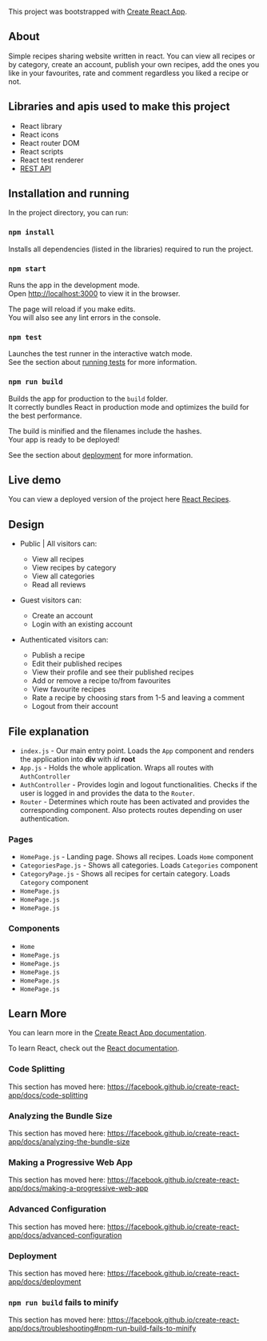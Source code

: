 This project was bootstrapped with [Create React App](https://github.com/facebook/create-react-app).

## About

Simple recipes sharing website written in react. You can view all recipes or by category, create an account, publish your own recipes, add the ones you like in your favourites, rate and comment regardless you liked a recipe or not.

## Libraries and apis used to make this project

- React library
- React icons
- React router DOM
- React scripts
- React test renderer
- [REST API](https://github.com/martinnikolov93/recipes-nodejs-api)

## Installation and running

In the project directory, you can run:

### `npm install`

Installs all dependencies (listed in the libraries) required to run the project.

### `npm start`

Runs the app in the development mode.<br />
Open [http://localhost:3000](http://localhost:3000) to view it in the browser.

The page will reload if you make edits.<br />
You will also see any lint errors in the console.

### `npm test`

Launches the test runner in the interactive watch mode.<br />
See the section about [running tests](https://facebook.github.io/create-react-app/docs/running-tests) for more information.

### `npm run build`

Builds the app for production to the `build` folder.<br />
It correctly bundles React in production mode and optimizes the build for the best performance.

The build is minified and the filenames include the hashes.<br />
Your app is ready to be deployed!

See the section about [deployment](https://facebook.github.io/create-react-app/docs/deployment) for more information.

## Live demo

You can view a deployed version of the project here [React Recipes](http://react-recipes-softuni.herokuapp.com/).

## Design

- Public | All visitors can:
    - View all recipes
    - View recipes by category
    - View all categories
    - Read all reviews

- Guest visitors can:
    - Create an account
    - Login with an existing account

- Authenticated visitors can:
    - Publish a recipe
    - Edit their published recipes
    - View their profile and see their published recipes
    - Add or remove a recipe to/from favourites
    - View favourite recipes
    - Rate a recipe by choosing stars from 1-5 and leaving a comment
    - Logout from their account


## File explanation

- `index.js` - Our main entry point. Loads the `App` component and renders the application into **div** with _id_ **root**
- `App.js` - Holds the whole application. Wraps all routes with `AuthController`
- `AuthController` - Provides login and logout functionalities. Checks if the user is logged in and provides the data to the `Router`.
- `Router` - Determines which route has been activated and provides the corresponding component. Also protects routes depending on user authentication.

### Pages

- `HomePage.js` - Landing page. Shows all recipes. Loads `Home` component
- `CategoriesPage.js` - Shows all categories. Loads `Categories` component
- `CategoryPage.js` - Shows all recipes for certain category. Loads `Category` component
- `HomePage.js`
- `HomePage.js`
- `HomePage.js`

### Components

- `Home`
- `HomePage.js`
- `HomePage.js`
- `HomePage.js`
- `HomePage.js`
- `HomePage.js`

## Learn More

You can learn more in the [Create React App documentation](https://facebook.github.io/create-react-app/docs/getting-started).

To learn React, check out the [React documentation](https://reactjs.org/).

### Code Splitting

This section has moved here: https://facebook.github.io/create-react-app/docs/code-splitting

### Analyzing the Bundle Size

This section has moved here: https://facebook.github.io/create-react-app/docs/analyzing-the-bundle-size

### Making a Progressive Web App

This section has moved here: https://facebook.github.io/create-react-app/docs/making-a-progressive-web-app

### Advanced Configuration

This section has moved here: https://facebook.github.io/create-react-app/docs/advanced-configuration

### Deployment

This section has moved here: https://facebook.github.io/create-react-app/docs/deployment

### `npm run build` fails to minify

This section has moved here: https://facebook.github.io/create-react-app/docs/troubleshooting#npm-run-build-fails-to-minify
